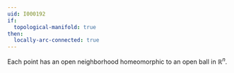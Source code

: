 ```yaml
---
uid: I000192
if:
  topological-manifold: true
then:
  locally-arc-connected: true
---
```

Each point has an open neighborhood homeomorphic to an open ball in
$\mathbb R^n$.
